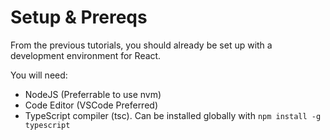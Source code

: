 # Setup & Prereqs

From the previous tutorials, you should already be set up with a development environment for React.

You will need:
- NodeJS (Preferrable to use nvm)
- Code Editor (VSCode Preferred)
- TypeScript compiler (tsc). Can be installed globally with ```npm install -g typescript```